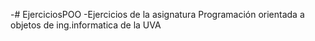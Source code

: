 -# EjerciciosPOO
 -Ejercicios de la asignatura Programación orientada a objetos de ing.informatica de la UVA
